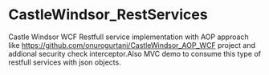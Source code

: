 CastleWindsor_RestServices
==========================

Castle Windsor WCF  Restfull service implementation with AOP approach like https://github.com/onurogurtani/CastleWindsor_AOP_WCF project and  addional security check interceptor.Also MVC demo to consume this type of restfull services with json objects.